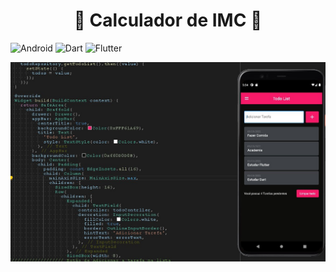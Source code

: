 <h1 align="center">
	🚀 Calculador de IMC 🚀
</h1>

![Android](https://img.shields.io/badge/Android-3DDC84?style=for-the-badge&logo=android&logoColor=white) ![Dart](https://img.shields.io/badge/Dart-0175C2?style=for-the-badge&logo=dart&logoColor=white) ![Flutter](https://img.shields.io/badge/Flutter-02569B?style=for-the-badge&logo=flutter&logoColor=white)

<img src="https://github.com/iBy3l/ToDo-List-/blob/main/img/app.jpg" width="896"/>
